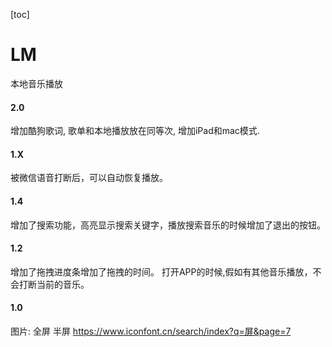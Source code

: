 [toc]

# LM

本地音乐播放

#### 2.0
增加酷狗歌词, 歌单和本地播放放在同等次, 增加iPad和mac模式.

#### 1.X
被微信语音打断后，可以自动恢复播放。

#### 1.4 
增加了搜索功能，高亮显示搜索关键字，播放搜索音乐的时候增加了退出的按钮。

#### 1.2 
增加了拖拽进度条增加了拖拽的时间。
打开APP的时候,假如有其他音乐播放，不会打断当前的音乐。

#### 1.0


图片: 全屏 半屏
https://www.iconfont.cn/search/index?q=屏&page=7
